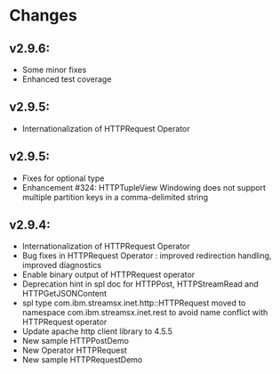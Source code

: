 Changes
=======
## v2.9.6:
* Some minor fixes
* Enhanced test coverage

## v2.9.5:
* Internationalization of HTTPRequest Operator

## v2.9.5:
* Fixes for optional type
* Enhancement #324: HTTPTupleView Windowing does not support multiple partition keys in a comma-delimited string

## v2.9.4:
* Internationalization of HTTPRequest Operator
* Bug fixes in HTTPRequest Operator : improved redirection handling, improved diagnostics
* Enable binary output of HTTPRequest operator
* Deprecation hint in spl doc for HTTPPost, HTTPStreamRead and HTTPGetJSONContent
* spl type com.ibm.streamsx.inet.http::HTTPRequest moved to namespace com.ibm.streamsx.inet.rest to avoid name conflict with HTTPRequest operator
* Update apache http client library to 4.5.5
* New sample HTTPPostDemo
* New Operator HTTPRequest
* New sample HTTPRequestDemo


